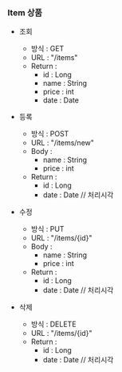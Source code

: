 ### Item 상품

* 조회

    - 방식 : GET 
    - URL : "/items"
    - Return :
        - id : Long
        - name : String
        - price : int
        - date : Date

* 등록

    - 방식 : POST 
    - URL : "/items/new"
    - Body : 
        - name : String
        - price : int
    - Return :
        - id : Long 
        - date : Date // 처리시각 

* 수정

    - 방식 : PUT 
    - URL : "/items/{id}"
    - Body : 
        - name : String
        - price : int
    - Return :
        - id : Long 
        - date : Date // 처리시각 
* 삭제

    - 방식 : DELETE 
    - URL : "/items/{id}"
    - Return :
        - id : Long 
        - date : Date // 처리시각 
